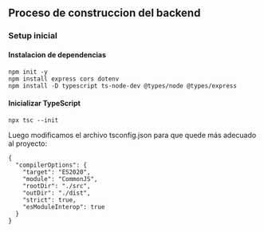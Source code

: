 ## Proceso de construccion del backend
### Setup inicial
#### Instalacion de dependencias
```
npm init -y
npm install express cors dotenv
npm install -D typescript ts-node-dev @types/node @types/express
```
#### Inicializar TypeScript
```
npx tsc --init
```
Luego modificamos el archivo tsconfig.json para que quede más adecuado al proyecto:
```
{
  "compilerOptions": {
    "target": "ES2020",
    "module": "CommonJS",
    "rootDir": "./src",
    "outDir": "./dist",
    "strict": true,
    "esModuleInterop": true
  }
}
```